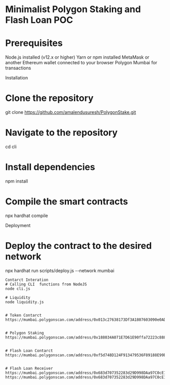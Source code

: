 # Minimalist Polygon Staking and Flash Loan POC

# Prerequisites
Node.js installed (v12.x or higher)
Yarn or npm installed
MetaMask or another Ethereum wallet connected to your browser
Polygon Mumbai for transactions

Installation
# Clone the repository
git clone https://github.com/amalendusuresh/PolygonStake.git

# Navigate to the repository
cd cli

# Install dependencies
npm install

# Compile the smart contracts
npx hardhat compile

Deployment
# Deploy the contract to the desired network
npx hardhat run scripts/deploy.js --network mumbai
```
Contarct Interation
# Calling CLI  functions from NodeJS
node cli.js

# Liquidity 
node liquidity.js


# Token Contarct
https://mumbai.polygonscan.com/address/0x013c27638173Df3A1807603090e0AD199117Cf85#code


# Polygon Staking
https://mumbai.polygonscan.com/address/0x188034A071E7D61E90ffa72223c888E91dB544D2#code


# Flash Loan Contarct
https://mumbai.polygonscan.com/address/0xf5d748D124F913479536F89188E99b2786e2D64b#code


# Flash Loan Receiver
https://mumbai.polygonscan.com/address/0x683d707352283d29D998DAa97C0cE15BCA978900#code
https://mumbai.polygonscan.com/address/0x683d707352283d29D998DAa97C0cE15BCA978900#code
